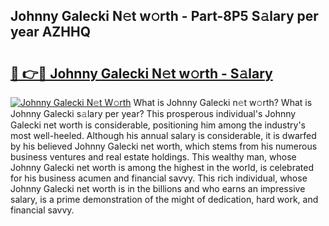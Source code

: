 ## Johnny Galecki N𝚎t w𝚘rth - Part-8P5 S𝚊lary per year AZHHQ

# <h2><a href="http://gc459y.nevu.top/?p=Johnny+Galecki">🔗 👉🔴 Johnny Galecki N𝚎t w𝚘rth - S𝚊lary</a></h2>

[![Johnny Galecki N𝚎t W𝚘rth](https://i.imgur.com/Oavwk0R.jpeg)](http://gc459y.nevu.top/?p=Johnny+Galecki)
What is Johnny Galecki n𝚎t w𝚘rth? What is Johnny Galecki s𝚊lary per year?
This prosperous individual's Johnny Galecki net worth is considerable, positioning him among the industry's most well-heeled. Although his annual salary is considerable, it is dwarfed by his believed Johnny Galecki net worth, which stems from his numerous business ventures and real estate holdings. This wealthy man, whose Johnny Galecki net worth is among the highest in the world, is celebrated for his business acumen and financial savvy. This rich individual, whose Johnny Galecki net worth is in the billions and who earns an impressive salary, is a prime demonstration of the might of dedication, hard work, and financial savvy.
